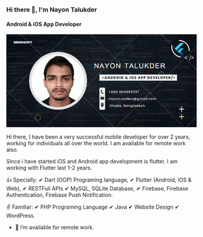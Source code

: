 ### Hi there 👋, I'm Nayon Talukder
#### Android & iOS App Developer

![Android & iOS App Developer](https://github.com/nayon-coders/nayon/blob/main/cover.png)

Hi there, 
I have been a very successful mobile developer for over 2 years, working for individuals all over the world. I am available for remote work also. 

Since i have started iOS and Android app development is flutter. I am working with Flutter last 1-2 years. 

👍 Specially: 
✔ Dart (OOP) Programing language, 
✔ Flutter (Android, iOS & Web),
✔ RESTFull APIs 
✔ MySQL, SQLite Database,
✔ Firebase, Firebase Authentication, Firebase Push Notification.  

✌ Familiar: 
✔ PHP Programing Language
✔ Java 
✔ Website Design 
✔ WordPress. 

- 🔭 I’m available for remote work. 






